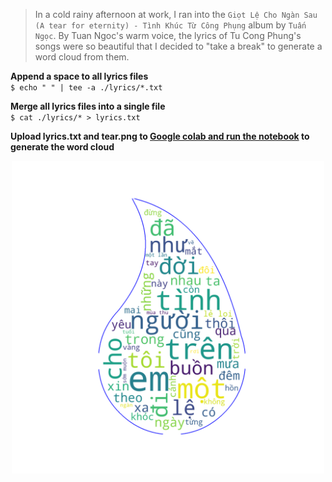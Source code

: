 > In a cold rainy afternoon at work, I ran into the `Giọt Lệ Cho Ngàn Sau (A tear for eternity) - Tình Khúc Từ Công Phụng` album by `Tuấn Ngọc`. By Tuan Ngoc's warm voice, the lyrics of Tu Cong Phung's songs were so beautiful that I decided to "take a break" to generate a word cloud from them.

**Append a space to all lyrics files**  
`$ echo " " | tee -a ./lyrics/*.txt`

**Merge all lyrics files into a single file**  
`$ cat ./lyrics/* > lyrics.txt`

**Upload lyrics.txt and tear.png to [Google colab and run the notebook](https://colab.research.google.com/drive/1FKqkHI8q8GlqHlPtnHBVCEVmZOKAuYJv) to generate the word cloud**

<p align="center">
  <img src="cloud.png" width="500" alt="word cloud">
</p>
